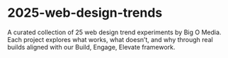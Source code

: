 # 2025-web-design-trends
A curated collection of 25 web design trend experiments by Big O Media. Each project explores what works, what doesn’t, and why through real builds aligned with our Build, Engage, Elevate framework.
